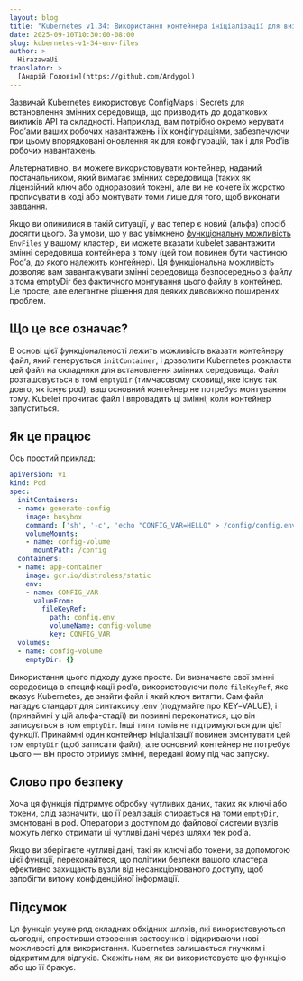 ```yaml
---
layout: blog
title: "Kubernetes v1.34: Використання контейнера ініціалізації для визначення змінних середовища застосунку"
date: 2025-09-10T10:30:00-08:00
slug: kubernetes-v1-34-env-files
author: >
  HirazawaUi
translator: >
  [Андрій Головін](https://github.com/Andygol)
---
```


Зазвичай Kubernetes використовує ConfigMaps і Secrets для встановлення змінних середовища, що призводить до додаткових викликів API та складності. Наприклад, вам потрібно окремо керувати Podʼами ваших робочих навантажень і їх конфігураціями, забезпечуючи при цьому впорядковані оновлення як для конфігурацій, так і для Podʼів робочих навантажень.

Альтернативно, ви можете використовувати контейнер, наданий постачальником, який вимагає змінних середовища (таких як ліцензійний ключ або одноразовий токен), але ви не хочете їх жорстко прописувати в коді або монтувати томи лише для того, щоб виконати завдання.

Якщо ви опинилися в такій ситуації, у вас тепер є новий (альфа) спосіб досягти цього. За умови, що у вас увімкнено [функціональну можливість](/docs/reference/command-line-tools-reference/feature-gates/) `EnvFiles` у вашому кластері, ви можете вказати kubelet завантажити змінні середовища контейнера з тому (цей том повинен бути частиною Podʼа, до якого належить контейнер). Ця функціональна можливість дозволяє вам завантажувати змінні середовища безпосередньо з файлу з тома emptyDir без фактичного монтування цього файлу в контейнер. Це просте, але елегантне рішення для деяких дивовижно поширених проблем.

## Що це все означає?

В основі цієї функціональності лежить можливість вказати контейнеру файл, який генерується `initContainer`, і дозволити Kubernetes розкласти цей файл на складники для встановлення змінних середовища. Файл розташовується в томі `emptyDir` (тимчасовому сховищі, яке існує так довго, як існує pod), ваш основний контейнер не потребує монтування тому. Kubelet прочитає файл і впровадить ці змінні, коли контейнер запуститься.

## Як це працює

Ось простий приклад:

```yaml
apiVersion: v1
kind: Pod
spec:
  initContainers:
  - name: generate-config
    image: busybox
    command: ['sh', '-c', 'echo "CONFIG_VAR=HELLO" > /config/config.env']
    volumeMounts:
    - name: config-volume
      mountPath: /config
  containers:
  - name: app-container
    image: gcr.io/distroless/static
    env:
    - name: CONFIG_VAR
      valueFrom:
        fileKeyRef:
          path: config.env
          volumeName: config-volume
          key: CONFIG_VAR
  volumes:
  - name: config-volume
    emptyDir: {}
```

Використання цього підходу дуже просте. Ви визначаєте свої змінні середовища в специфікації podʼа, використовуючи поле `fileKeyRef`, яке вказує Kubernetes, де знайти файл і який ключ витягти. Сам файл нагадує стандарт для синтаксису .env (подумайте про KEY=VALUE), і (принаймні у цій альфа-стадії) ви повинні переконатися, що він записується в том `emptyDir`. Інші типи томів не підтримуються для цієї функції. Принаймні один контейнер ініціалізації повинен змонтувати цей том `emptyDir` (щоб записати файл), але основний контейнер не потребує цього — він просто отримує змінні, передані йому під час запуску.

## Слово про безпеку

Хоча ця функція підтримує обробку чутливих даних, таких як ключі або токени, слід зазначити, що її реалізація спирається на томи `emptyDir`, змонтовані в pod. Оператори з доступом до файлової системи вузлів можуть легко отримати ці чутливі дані через шляхи тек podʼа.

Якщо ви зберігаєте чутливі дані, такі як ключі або токени, за допомогою цієї функції, переконайтеся, що політики безпеки вашого кластера ефективно захищають вузли від несанкціонованого доступу, щоб запобігти витоку конфіденційної інформації.

## Підсумок

Ця функція усуне ряд складних обхідних шляхів, які використовуються сьогодні, спростивши створення застосунків і відкриваючи нові можливості для використання. Kubernetes залишається гнучким і відкритим для відгуків. Скажіть нам, як ви використовуєте цю функцію або що її бракує.
